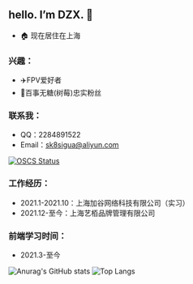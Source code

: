 ## hello. I’m DZX.  👋
 - 🏠 现在居住在上海
### 兴趣：
 -  ✈️FPV爱好者 
 - 🥤百事无糖(树莓)忠实粉丝  
### 联系我： 
 - QQ：2284891522
 - Email：sk8sigua@aliyun.com

 [![OSCS Status](https://www.oscs1024.com/platform/badge/SK-Luffa/note.svg?size=small)](https://www.oscs1024.com/project/SK-Luffa/note?ref=badge_small)

 
 
### 工作经历：
   * 2021.1-2021.10：上海加谷网络科技有限公司（实习）
   * 2021.12-至今：上海艺栢品牌管理有限公司
### 前端学习时间：
   * 2021.3-至今   


![Anurag's GitHub stats](https://github-readme-stats.vercel.app/api?username=SK-Luffa&show_icons=true&locale=cn&hide_border=true&show_owner=true&theme=radical)
![Top Langs](https://github-readme-stats.vercel.app/api/top-langs/?username=SK-Luffa&layout=compact&show_icons=true&&theme=radical&locale=cn&hide_border=true&show_owner=true&card_width=250)





 
